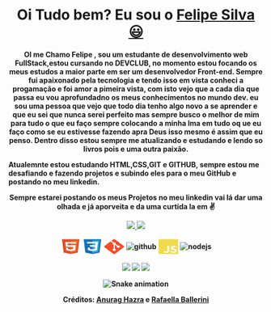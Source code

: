 <div>
  
  <h1 align="center">
    Oi Tudo bem? Eu sou o 
    <a href="https://www.linkedin.com/in/felipe-oliveira-a8199a270/">Felipe Silva 😃️</a>
  </h1>
  
  <p align="center">
   <strong> OI me Chamo Felipe , sou um estudante de desenvolvimento web FullStack,estou cursando no DEVCLUB, no momento estou focando os meus estudos a maior parte em ser um desenvolvedor Front-end. 
Sempre fui apaixonado pela tecnologia e tendo isso em vista conheci a progamação e foi amor a pimeira vista, com isto vejo que a cada dia que passa eu vou aprofundadno os meus conhecimentos no mundo dev.
eu sou uma pessoa que vejo que todo dia tenho algo novo a se aprender e que eu sei que nunca serei perfeito mas sempre busco o melhor de mim para tudo o que eu  faço sempre colocando a minha lma em tudo oq ue eu faço como se eu estivesse fazendo apra Deus isso mesmo é assim que eu penso.
Dentro disso estou sempre me atualizando e estudando e lendo so livros pois e uma outra paixão.

Atualemnte estou estudando HTML,CSS,GIT e GITHUB, sempre estou me desafiando e fazendo projetos e subindo eles para o meu GitHub e postando no meu linkedin.
    <strong>
  </p>
  
  <p align="center">
    Sempre estarei postando os meus Projetos no meu linkedin vai lá dar uma olhada e já aporveita e da uma curtida la em ✌
  </p>
  
</div>

<div align="center">
  <a href="https://github.com/FelipeSilva0425">
    <img height="150em" src="https://github-readme-stats.vercel.app/api?username=Felipesilva0425&count_private=true&include_all_commits=true&show_icons=true&theme=dracula&hide_border=false&show_owner=true"/>
    <img height="150em" src="https://github-readme-stats.vercel.app/api/top-langs/?username=Felipesilva0425&theme=dracula&hide_border=false&&layout=compact"/>
  </a>
</div>

<div align="center" valign="top"><br>

  <img align="center" alt="HTML" height="30" width="40" src="https://raw.githubusercontent.com/devicons/devicon/master/icons/html5/html5-original.svg">
  <img align="center" alt="CSS" height="30" width="40" src="https://raw.githubusercontent.com/devicons/devicon/master/icons/css3/css3-original.svg">
  <img align="center" alt="git" height="30" width="40" src="https://raw.githubusercontent.com/devicons/devicon/master/icons/git/git-original.svg">
  <img align="center" alt="github" height="40" width="55" src="https://img.shields.io/badge/GitHub-100000?style=for-the-badge&logo=github&logoColor=white">
  <img align="center" alt="Js" height="30" width="40" src="https://raw.githubusercontent.com/devicons/devicon/master/icons/javascript/javascript-plain.svg">
  <img align="center" alt="nodejs" height="30" width="40" src="https://cdn.worldvectorlogo.com/logos/nodejs-icon.svg">
</div><br>

<div align="center">
  <a href="https://instagram.com/feliped2?igshid=YmMyMTA2M2Y= " target="_blank"><img src="https://img.shields.io/badge/-Instagram-%23E4405F?style=for-the-badge&logo=instagram&logoColor=white" target="_blank"></a>
  <a href="https://www.linkedin.com/in/felipe-oliveira-a8199a270/" target="_blank"><img src="https://img.shields.io/badge/-LinkedIn-%230077B5?style=for-the-badge&logo=linkedin&logoColor=white" target="_blank"></a> 
  <a href="mailto:felipesilvadev0425@gmail.com"><img src="https://img.shields.io/badge/-Gmail-%23333?style=for-the-badge&logo=gmail&logoColor=white" target="_blank"></a>
</div>

<div align="center">

  ![Snake animation](https://github.com/danielbped/danielbped/blob/output/github-contribution-grid-snake.svg)
  
</div>

<div align="center">
  <p>Créditos: <a href="https://github.com/anuraghazra/github-readme-stats">Anurag Hazra</a> e <a href="https://github.com/rafaballerini">Rafaella Ballerini</a></p>
</div>
